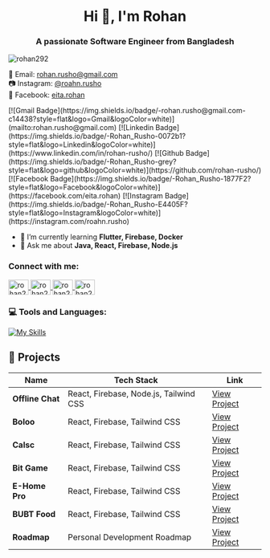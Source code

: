 <h1 align="center">Hi 👋, I'm Rohan</h1>
<h3 align="center">A passionate Software Engineer from Bangladesh</h3>

<p align="left">
  <img src="https://komarev.com/ghpvc/?username=rohan292&label=Profile%20views&color=0e75b6&style=flat&count=1200" alt="rohan292" />
</p>

<p align="left">
  📧 Email: <a href="mailto:rohan.rusho@gmail.com">rohan.rusho@gmail.com</a> <br>
  📷 Instagram: <a href="https://instagram.com/roahn.rusho">@roahn.rusho</a> <br>
  👤 Facebook: <a href="https://facebook.com/eita.rohan">eita.rohan</a>
</p>

<p align="left">
  [![Gmail Badge](https://img.shields.io/badge/-rohan.rusho@gmail.com-c14438?style=flat&logo=Gmail&logoColor=white)](mailto:rohan.rusho@gmail.com)
  [![Linkedin Badge](https://img.shields.io/badge/-Rohan_Rusho-0072b1?style=flat&logo=Linkedin&logoColor=white)](https://www.linkedin.com/in/rohan-rusho/)
  [![Github Badge](https://img.shields.io/badge/-Rohan_Rusho-grey?style=flat&logo=github&logoColor=white)](https://github.com/rohan-rusho/)
  [![Facebook Badge](https://img.shields.io/badge/-Rohan_Rusho-1877F2?style=flat&logo=Facebook&logoColor=white)](https://facebook.com/eita.rohan)
  [![Instagram Badge](https://img.shields.io/badge/-Rohan_Rusho-E4405F?style=flat&logo=Instagram&logoColor=white)](https://instagram.com/roahn.rusho)
</p>

- 🌱 I’m currently learning **Flutter, Firebase, Docker**
- 💬 Ask me about **Java, React, Firebase, Node.js**

<h3 align="left">Connect with me:</h3>
<p align="left">
  <a href="https://twitter.com/rohan292" target="blank">
    <img align="center" src="https://raw.githubusercontent.com/rahuldkjain/github-profile-readme-generator/master/src/images/icons/Social/twitter.svg" alt="rohan292" height="30" width="40" />
  </a>
  <a href="https://linkedin.com/in/rohan-rusho" target="blank">
    <img align="center" src="https://raw.githubusercontent.com/rahuldkjain/github-profile-readme-generator/master/src/images/icons/Social/linked-in-alt.svg" alt="rohan292" height="30" width="40" />
  </a>
  <a href="https://www.codechef.com/users/rohan_rusho" target="blank">
    <img align="center" src="https://cdn.jsdelivr.net/npm/simple-icons@3.1.0/icons/codechef.svg" alt="rohan292" height="30" width="40" />
  </a>
  <a href="https://codeforces.com/profile/rohan292" target="blank">
    <img align="center" src="https://raw.githubusercontent.com/rahuldkjain/github-profile-readme-generator/master/src/images/icons/Social/codeforces.svg" alt="rohan292" height="30" width="40" />
  </a>
</p>

### 💻 Tools and Languages:
[![My Skills](https://skillicons.dev/icons?i=python,java,js,ts,git,flutter,react,nextjs,nodejs,postgres,cloudflare,express,mongodb,docker,ubuntu,figma)](https://github.com/rohan-rusho)

## 🚀 Projects

| Name              | Tech Stack                                 | Link                                          |
|-------------------|---------------------------------------------|-----------------------------------------------|
| **Offline Chat**  | React, Firebase, Node.js, Tailwind CSS      | [View Project](https://offlinechat.netlify.app/) |
| **Boloo**         | React, Firebase, Tailwind CSS               | [View Project](https://boloo.netlify.app/)       |
| **Calsc**         | React, Firebase, Tailwind CSS               | [View Project](https://calsc.netlify.app/)       |
| **Bit Game**      | React, Firebase, Tailwind CSS               | [View Project](https://bit-game.netlify.app/)    |
| **E-Home Pro**    | React, Firebase, Tailwind CSS               | [View Project](https://e-home-pro.netlify.app/) |
| **BUBT Food**     | React, Firebase, Tailwind CSS               | [View Project](https://bubt-food.netlify.app/)  |
| **Roadmap**       | Personal Development Roadmap                | [View Project](https://roadmap.sh/u/rusho)     |
